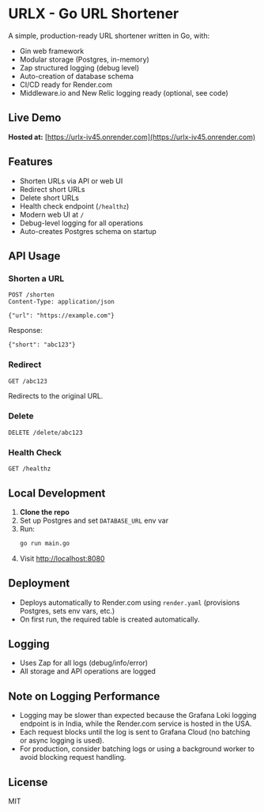 # URLX - Go URL Shortener

A simple, production-ready URL shortener written in Go, with:
- Gin web framework
- Modular storage (Postgres, in-memory)
- Zap structured logging (debug level)
- Auto-creation of database schema
- CI/CD ready for Render.com
- Middleware.io and New Relic logging ready (optional, see code)

## Live Demo

**Hosted at:** [https://urlx-iv45.onrender.com](https://urlx-iv45.onrender.com)

## Features
- Shorten URLs via API or web UI
- Redirect short URLs
- Delete short URLs
- Health check endpoint (`/healthz`)
- Modern web UI at `/`
- Debug-level logging for all operations
- Auto-creates Postgres schema on startup

## API Usage

### Shorten a URL
```
POST /shorten
Content-Type: application/json

{"url": "https://example.com"}
```
Response:
```
{"short": "abc123"}
```

### Redirect
```
GET /abc123
```
Redirects to the original URL.

### Delete
```
DELETE /delete/abc123
```

### Health Check
```
GET /healthz
```

## Local Development

1. **Clone the repo**
2. Set up Postgres and set `DATABASE_URL` env var
3. Run:
   ```sh
   go run main.go
   ```
4. Visit [http://localhost:8080](http://localhost:8080)

## Deployment

- Deploys automatically to Render.com using `render.yaml` (provisions Postgres, sets env vars, etc.)
- On first run, the required table is created automatically.

## Logging

- Uses Zap for all logs (debug/info/error)
- All storage and API operations are logged

## Note on Logging Performance

- Logging may be slower than expected because the Grafana Loki logging endpoint is in India, while the Render.com service is hosted in the USA.
- Each request blocks until the log is sent to Grafana Cloud (no batching or async logging is used).
- For production, consider batching logs or using a background worker to avoid blocking request handling.

## License
MIT

